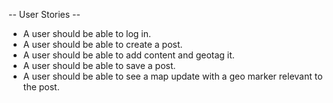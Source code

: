 -- User Stories --

 - A user should be able to log in.
 - A user should be able to create a post.
 - A user should be able to add content and geotag it.
 - A user should be able to save a post.
 - A user should be able to see a map update with a geo marker relevant to the post.
